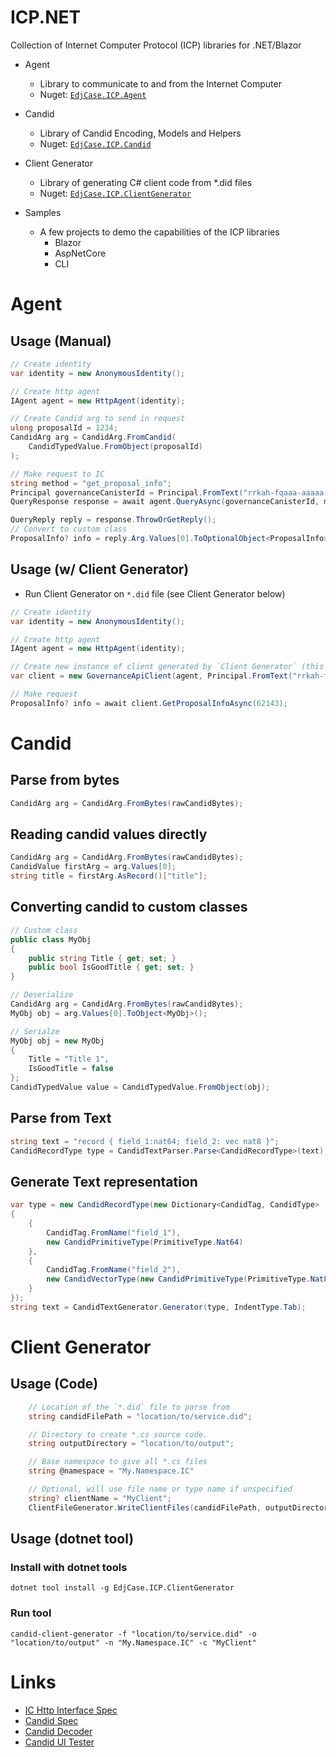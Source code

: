 # ICP.NET
Collection of Internet Computer Protocol (ICP) libraries for .NET/Blazor

- Agent
  - Library to communicate to and from the Internet Computer
  - Nuget: [`EdjCase.ICP.Agent`](https://www.nuget.org/packages/EdjCase.ICP.Agent)

- Candid
  - Library of Candid Encoding, Models and Helpers
  - Nuget: [`EdjCase.ICP.Candid`](https://www.nuget.org/packages/EdjCase.ICP.Candid)

- Client Generator
  - Library of generating C# client code from *.did files
  - Nuget: [`EdjCase.ICP.ClientGenerator`](https://www.nuget.org/packages/EdjCase.ICP.ClientGenerator)

- Samples
  - A few projects to demo the capabilities of the ICP libraries
    - Blazor
    - AspNetCore
    - CLI

# Agent
## Usage (Manual)
```cs
// Create identity
var identity = new AnonymousIdentity();

// Create http agent
IAgent agent = new HttpAgent(identity);

// Create Candid arg to send in request
ulong proposalId = 1234;
CandidArg arg = CandidArg.FromCandid(
    CandidTypedValue.FromObject(proposalId)
);

// Make request to IC
string method = "get_proposal_info";
Principal governanceCanisterId = Principal.FromText("rrkah-fqaaa-aaaaa-aaaaq-cai");
QueryResponse response = await agent.QueryAsync(governanceCanisterId, method, arg);

QueryReply reply = response.ThrowOrGetReply();
// Convert to custom class
ProposalInfo? info = reply.Arg.Values[0].ToOptionalObject<ProposalInfo>()
```

## Usage (w/ Client Generator)
- Run Client Generator on `*.did` file (see Client Generator below)
```cs
// Create identity
var identity = new AnonymousIdentity();

// Create http agent
IAgent agent = new HttpAgent(identity);

// Create new instance of client generated by `Client Generator` (this is using Governance.did for the NNS)
var client = new GovernanceApiClient(agent, Principal.FromText("rrkah-fqaaa-aaaaa-aaaaq-cai"));

// Make request
ProposalInfo? info = await client.GetProposalInfoAsync(62143);
```

# Candid
## Parse from bytes
```cs
CandidArg arg = CandidArg.FromBytes(rawCandidBytes);
```

## Reading candid values directly
```cs
CandidArg arg = CandidArg.FromBytes(rawCandidBytes);
CandidValue firstArg = arg.Values[0];
string title = firstArg.AsRecord()["title"];
```

## Converting candid to custom classes
```cs
// Custom class
public class MyObj
{
    public string Title { get; set; }
    public bool IsGoodTitle { get; set; }
}
```

```cs
// Deserialize
CandidArg arg = CandidArg.FromBytes(rawCandidBytes);
MyObj obj = arg.Values[0].ToObject<MyObj>();
```
```cs
// Serialze
MyObj obj = new MyObj
{
    Title = "Title 1",
    IsGoodTitle = false
};
CandidTypedValue value = CandidTypedValue.FromObject(obj);
```
## Parse from Text
```cs
string text = "record { field_1:nat64; field_2: vec nat8 }";
CandidRecordType type = CandidTextParser.Parse<CandidRecordType>(text);
```

## Generate Text representation
```cs
var type = new CandidRecordType(new Dictionary<CandidTag, CandidType>
{
    {
        CandidTag.FromName("field_1"),
        new CandidPrimitiveType(PrimitiveType.Nat64)
    },
    {
        CandidTag.FromName("field_2"),
        new CandidVectorType(new CandidPrimitiveType(PrimitiveType.Nat8))
    }
});
string text = CandidTextGenerator.Generator(type, IndentType.Tab);
```

# Client Generator
## Usage (Code)
```cs
    // Location of the `*.did` file to parse from
    string candidFilePath = "location/to/service.did";

    // Directory to create *.cs source code.
    string outputDirectory = "location/to/output";

    // Base namespace to give all *.cs files
    string @namespace = "My.Namespace.IC"

    // Optional, will use file name or type name if unspecified
    string? clientName = "MyClient";
    ClientFileGenerator.WriteClientFiles(candidFilePath, outputDirectory, @namespace, clientName);
```

## Usage (dotnet tool)
### Install with dotnet tools
```
dotnet tool install -g EdjCase.ICP.ClientGenerator
```
### Run tool
```
candid-client-generator -f "location/to/service.did" -o "location/to/output" -n "My.Namespace.IC" -c "MyClient"
```

# Links
- [IC Http Interface Spec](https://smartcontracts.org/docs/current/references/ic-interface-spec)
- [Candid Spec](https://github.com/dfinity/candid/blob/master/spec/Candid.md)
- [Candid Decoder](https://fxa77-fiaaa-aaaae-aaana-cai.raw.ic0.app/explain)
- [Candid UI Tester](https://a4gq6-oaaaa-aaaab-qaa4q-cai.raw.ic0.app)